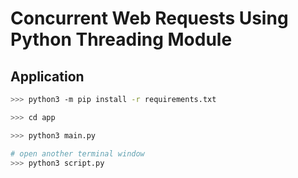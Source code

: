 # Concurrent Web Requests Using Python Threading Module

## Application

```bash
>>> python3 -m pip install -r requirements.txt

>>> cd app

>>> python3 main.py

# open another terminal window
>>> python3 script.py
```
